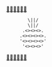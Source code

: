 [🍍🍍🍍🍍🍍🍍](https://decorativepineapple.github.io/)           

            \||/ 
            \||/
          .<><><>.
         .<><><><>.
         '<><><><>'
          '<><><>'
[🍍🍍🍍🍍🍍🍍](https://decorativepineapple.github.io/)       
